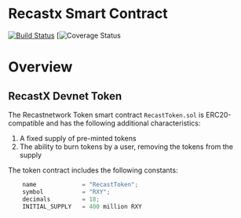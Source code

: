 # Recastx Smart Contract
[![Build Status](https://travis-ci.org/devresearch/devnetwork-token.svg?branch=master)](https://travis-ci.org/devresearch/devnetwork-token)
[![Coverage Status](https://coveralls.io/repos/fog/fog/badge.svg?branch=master)

# Overview

## RecastX Devnet Token

The Recastnetwork Token smart contract `RecastToken.sol` is ERC20-compatible and has the following additional characteristics:

1. A fixed supply of pre-minted tokens
2. The ability to burn tokens by a user, removing the tokens from the supply

The token contract includes the following constants:

```javascript
    name             = "RecastToken";
    symbol           = "RXY";
    decimals         = 18;
    INITIAL_SUPPLY   = 400 million RXY
```
